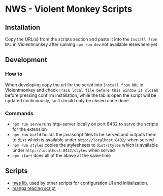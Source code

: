 # NWS - Violent Monkey Scripts

## Installation

Copy the URL(s) from the scripts section and paste it into the `Install from URL` in Violentmonkey after running `npm run dev` not available elsewhere yet

## Development

### How to

When developing copy the url for the script into `Install from URL` in Violentmonkey and check `Track local file before this window is closed` before pressing confirm installation, while the tab is open the script will be updated continuously, so it should only be closed once done

### Commands

- `npm run serve` runs http-server locally on port 8432 to serve the scripts for the extension
- `npm run build` builds the javascript files to be served and outputs them to `dist`
  which is available under `http://localhost:8432/` when served
- `npm run styles` copies the stylesheets to `dist/styles`
  which is available under `http://localhost:8432/styles` when served
- `npm start` does all of the above at the same time

## Scripts

- [nws lib](src/nws.lib.ts), used by other scripts for configuration UI and initialization.
- [manga reading script](src/manga-reading-script.user.ts)
